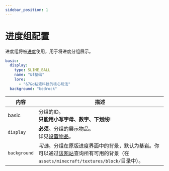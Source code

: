 ```yaml
---
sidebar_position: 1
---
```


# 进度组配置

进度组将被[进度](./advancements)使用，用于将进度分组展示。

```yaml title="groups.yml"
basic:
  display:
    type: SLIME_BALL
    name: "&f基础"
    lore:
      - "&7&o粘液科技的核心玩法"
  background: "bedrock"
```

| 内容 | 描述 |
| -------- | -------- |
| basic | 分组的ID。<br />**只能用小写字母、数字、下划线!** |
| `display` | **必须**。分组的展示物品。<br />详见[设置物品](../set-item)。 |
| `background` | *可选*。分组在原版进度界面中的背景，默认为基岩。你可以通过[该网站](https://mcasset.cloud/)查询所有可用的背景（在`assets/minecraft/textures/block/`目录中）。 |

